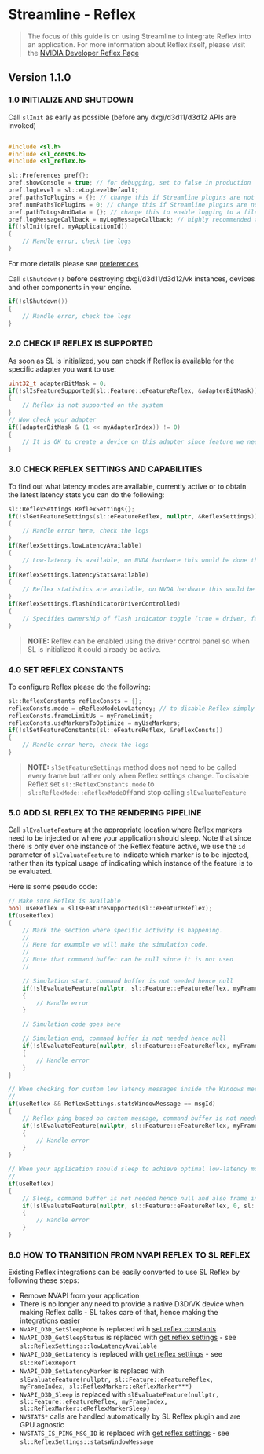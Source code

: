 ﻿

Streamline - Reflex
=======================

>The focus of this guide is on using Streamline to integrate Reflex into an application.  For more information about Reflex itself, please visit the [NVIDIA Developer Reflex Page](https://developer.nvidia.com/performance-rendering-tools/reflex)

Version 1.1.0
------

### 1.0 INITIALIZE AND SHUTDOWN

Call `slInit` as early as possible (before any dxgi/d3d11/d3d12 APIs are invoked)

```cpp

#include <sl.h>
#include <sl_consts.h>
#include <sl_reflex.h>

sl::Preferences pref{};
pref.showConsole = true; // for debugging, set to false in production
pref.logLevel = sl::eLogLevelDefault;
pref.pathsToPlugins = {}; // change this if Streamline plugins are not located next to the executable
pref.numPathsToPlugins = 0; // change this if Streamline plugins are not located next to the executable
pref.pathToLogsAndData = {}; // change this to enable logging to a file
pref.logMessageCallback = myLogMessageCallback; // highly recommended to track warning/error messages in your callback
if(!slInit(pref, myApplicationId))
{
    // Handle error, check the logs
}
```

For more details please see [preferences](ProgrammingGuide.md#221-preferences)

Call `slShutdown()` before destroying dxgi/d3d11/d3d12/vk instances, devices and other components in your engine.

```cpp
if(!slShutdown())
{
    // Handle error, check the logs
}
```

### 2.0 CHECK IF REFLEX IS SUPPORTED

As soon as SL is initialized, you can check if Reflex is available for the specific adapter you want to use:

```cpp
uint32_t adapterBitMask = 0;
if(!slIsFeatureSupported(sl::Feature::eFeatureReflex, &adapterBitMask))
{
    // Reflex is not supported on the system
}
// Now check your adapter
if((adapterBitMask & (1 << myAdapterIndex)) != 0)
{
    // It is OK to create a device on this adapter since feature we need is supported
}
```

### 3.0 CHECK REFLEX SETTINGS AND CAPABILITIES

To find out what latency modes are available, currently active or to obtain the latest latency stats you can do the following:

```cpp
sl::ReflexSettings ReflexSettings{};
if(!slGetFeatureSettings(sl::eFeatureReflex, nullptr, &ReflexSettings))
{
    // Handle error here, check the logs
}
if(ReflexSettings.lowLatencyAvailable)
{
    // Low-latency is available, on NVDA hardware this would be done through Reflex
}
if(ReflexSettings.latencyStatsAvailable)
{
    // Reflex statistics are available, on NVDA hardware this would be done through Reflex
}
if(ReflexSettings.flashIndicatorDriverControlled)
{
    // Specifies ownership of flash indicator toggle (true = driver, false = application)
}
```
> **NOTE:**
> Reflex can be enabled using the driver control panel so when SL is initialized it could already be active.

### 4.0 SET REFLEX CONSTANTS

To configure Reflex please do the following:

```cpp
sl::ReflexConstants reflexConsts = {};
reflexConsts.mode = eReflexModeLowLatency; // to disable Reflex simply set this to off
reflexConsts.frameLimitUs = myFrameLimit;
reflexConsts.useMarkersToOptimize = myUseMarkers;
if(!slSetFeatureConstants(sl::eFeatureReflex, &reflexConsts))
{
    // Handle error here, check the logs
}
```

> **NOTE:**
> `slSetFeatureSettings` method does not need to be called every frame but rather only when Reflex settings change. To disable Reflex set `sl::ReflexConstants.mode` to `sl::ReflexMode::eReflexModeOff`and stop calling `slEvaluateFeature`

### 5.0 ADD SL REFLEX TO THE RENDERING PIPELINE

Call `slEvaluateFeature` at the appropriate location where Reflex markers need to be injected or where your application should sleep. Note that since there is only ever one instance of the Reflex feature active, we use the `id` parameter of `slEvaluateFeature` to indicate which marker is to be injected, rather than its typical usage of indicating which instance of the feature is to be evaluated.

Here is some pseudo code:

```cpp
// Make sure Reflex is available
bool useReflex = slIsFeatureSupported(sl::eFeatureReflex);
if(useReflex) 
{
    // Mark the section where specific activity is happening.
    //
    // Here for example we will make the simulation code.
    //
    // Note that command buffer can be null since it is not used
    //

    // Simulation start, command buffer is not needed hence null
    if(!slEvaluateFeature(nullptr, sl::Feature::eFeatureReflex, myFrameIndex, sl::ReflexMarker::eReflexMarkerSimulationStart)) 
    {
        // Handle error
    }

    // Simulation code goes here

    // Simulation end, command buffer is not needed hence null
    if(!slEvaluateFeature(nullptr, sl::Feature::eFeatureReflex, myFrameIndex, sl::ReflexMarker::eReflexMarkerSimulationEnd)) 
    {
        // Handle error
    }   
}

// When checking for custom low latency messages inside the Windows message loop
//
if(useReflex && ReflexSettings.statsWindowMessage == msgId) 
{
    // Reflex ping based on custom message, command buffer is not needed hence null
    if(!slEvaluateFeature(nullptr, sl::Feature::eFeatureReflex, myFrameIndex, sl::ReflexMarker::eReflexMarkerPCLatencyPing)) 
    {
        // Handle error
    }
}

// When your application should sleep to achieve optimal low-latency mode
//
if(useReflex) 
{
    // Sleep, command buffer is not needed hence null and also frame index is not needed so setting it to 0
    if(!slEvaluateFeature(nullptr, sl::Feature::eFeatureReflex, 0, sl::ReflexMarker::eReflexMarkerSleep)) 
    {
        // Handle error
    }
}

```

### 6.0 HOW TO TRANSITION FROM NVAPI REFLEX TO SL REFLEX

Existing Reflex integrations can be easily converted to use SL Reflex by following these steps:

* Remove NVAPI from your application
* There is no longer any need to provide a native D3D/VK device when making Reflex calls - SL takes care of that, hence making the integrations easier
* `NvAPI_D3D_SetSleepMode` is replaced with [set reflex constants](#40-set-reflex-constants)
* `NvAPI_D3D_GetSleepStatus` is replaced with [get reflex settings](#30-check-reflex-settings-and-capabilities) - see `sl::ReflexSettings::lowLatencyAvailable`
* `NvAPI_D3D_GetLatency` is replaced with [get reflex settings](#30-check-reflex-settings-and-capabilities) - see `sl::ReflexReport`
* `NvAPI_D3D_SetLatencyMarker` is replaced with `slEvaluateFeature(nullptr, sl::Feature::eFeatureReflex, myFrameIndex, sl::ReflexMarker::eReflexMarker***)`
* `NvAPI_D3D_Sleep` is replaced with `slEvaluateFeature(nullptr, sl::Feature::eFeatureReflex, myFrameIndex, sl::ReflexMarker::eReflexMarkerSleep)`
* `NVSTATS*` calls are handled automatically by SL Reflex plugin and are GPU agnostic
* `NVSTATS_IS_PING_MSG_ID` is replaced with [get reflex settings](#30-check-reflex-settings-and-capabilities) - see `sl::ReflexSettings::statsWindowMessage`